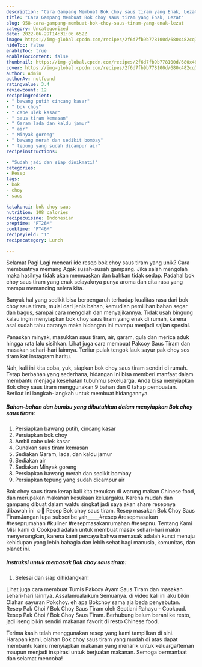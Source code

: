 ```yaml
---
description: "Cara Gampang Membuat Bok choy saus tiram yang Enak, Lezat"
title: "Cara Gampang Membuat Bok choy saus tiram yang Enak, Lezat"
slug: 958-cara-gampang-membuat-bok-choy-saus-tiram-yang-enak-lezat
category: Uncategorized
date: 2022-06-29T14:31:06.652Z
image: https://img-global.cpcdn.com/recipes/2f6d7fb9b778100d/680x482cq70/bok-choy-saus-tiram-foto-resep-utama.jpg
hideToc: false
enableToc: true
enableTocContent: false
thumbnail: https://img-global.cpcdn.com/recipes/2f6d7fb9b778100d/680x482cq70/bok-choy-saus-tiram-foto-resep-utama.jpg
cover: https://img-global.cpcdn.com/recipes/2f6d7fb9b778100d/680x482cq70/bok-choy-saus-tiram-foto-resep-utama.jpg
author: Admin
authorAv: notfound
ratingvalue: 3.4
reviewcount: 12
recipeingredient:
- " bawang putih cincang kasar"
- " bok choy"
- " cabe ulek kasar"
- " saus tiram kemasan"
- " Garam lada dan kaldu jamur"
- " air"
- " Minyak goreng"
- " bawang merah dan sedikit bombay"
- " tepung yang sudah dicampur air"
recipeinstructions:

- "Sudah jadi dan siap dinikmati!"
categories:
- Resep
tags:
- bok
- choy
- saus

katakunci: bok choy saus 
nutrition: 108 calories
recipecuisine: Indonesian
preptime: "PT26M"
cooktime: "PT46M"
recipeyield: "1"
recipecategory: Lunch

---
```



Selamat Pagi Lagi mencari ide resep bok choy saus tiram yang unik? Cara membuatnya memang Agak susah-susah gampang. Jika salah mengolah maka hasilnya tidak akan memuaskan dan bahkan tidak sedap. Padahal bok choy saus tiram yang enak selayaknya punya aroma dan cita rasa yang mampu memancing selera kita.


Banyak hal yang sedikit bisa berpengaruh terhadap kualitas rasa dari bok choy saus tiram, mulai dari jenis bahan, kemudian pemilihan bahan segar dan bagus, sampai cara mengolah dan menyajikannya. Tidak usah bingung kalau ingin menyiapkan bok choy saus tiram yang enak di rumah, karena asal sudah tahu caranya maka hidangan ini mampu menjadi sajian spesial.

Panaskan minyak, masukkan saus tiram, air, garam, gula dan merica aduk hingga rata lalu sisihkan. Lihat juga cara membuat Pakcoy Saus Tiram dan masakan sehari-hari lainnya. Terliur pulak tengok lauk sayur pak choy sos tiram kat instagram haritu.


Nah, kali ini kita coba, yuk, siapkan bok choy saus tiram sendiri di rumah. Tetap berbahan yang sederhana, hidangan ini bisa memberi manfaat dalam membantu menjaga kesehatan tubuhmu sekeluarga. Anda bisa menyiapkan Bok choy saus tiram menggunakan 9 bahan dan 0 tahap pembuatan. Berikut ini langkah-langkah untuk membuat hidangannya.

<!--inarticleads1-->

##### Bahan-bahan dan bumbu yang dibutuhkan dalam menyiapkan Bok choy saus tiram:

1. Persiapkan  bawang putih, cincang kasar
1. Persiapkan  bok choy
1. Ambil  cabe ulek kasar
1. Gunakan  saus tiram kemasan
1. Sediakan  Garam, lada, dan kaldu jamur
1. Sediakan  air
1. Sediakan  Minyak goreng
1. Persiapkan  bawang merah dan sedikit bombay
1. Persiapkan  tepung yang sudah dicampur air


Bok choy saus tiram kerap kali kita temukan di warung makan Chinese food, dan merupakan makanan kesukaan keluargaku. Karena mudah dan gampang dibuat dalam waktu singkat jadi saya akan share resepnya dibawah ini ☺️🌿 Resep Bok choy saus tiram. Resep masakan Bok Choy Saus TiramJangan lupa subscribe yah_____#resep #resepmasakan #reseprumahan #kuliner #resepmasakanrumahan #resepnu. Tentang Kami Misi kami di Cookpad adalah untuk membuat masak sehari-hari makin menyenangkan, karena kami percaya bahwa memasak adalah kunci menuju kehidupan yang lebih bahagia dan lebih sehat bagi manusia, komunitas, dan planet ini. 

<!--inarticleads2-->

##### Instruksi untuk memasak Bok choy saus tiram:


1. Selesai dan siap dihidangkan!

Lihat juga cara membuat Tumis Pakcoy Ayam Saus Tiram dan masakan sehari-hari lainnya. Assalamualaikum Semuanya. di video kali ini aku bikin Olahan sayuran Pokchoy. eh apa Bokchoy sama aja beda penyebutan. Resep Pak Choi / Bok Choy Saus Tiram oleh Septiani Rahayu - Cookpad. Resep Pak Choi / Bok Choy Saus Tiram. Berhubung belum berani ke resto, jadi iseng bikin sendiri makanan favorit di resto Chinese food. 

Terima kasih telah menggunakan resep yang kami tampilkan di sini. Harapan kami, olahan Bok choy saus tiram yang mudah di atas dapat membantu kamu menyiapkan makanan yang menarik untuk keluarga/teman maupun menjadi inspirasi untuk berjualan makanan. Semoga bermanfaat dan selamat mencoba!
